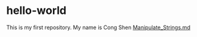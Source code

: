 # hello-world
This is my first repository.
My name is Cong Shen
[Manipulate_Strings.md](https://github.com/WerewolfShen/hello-world/files/7227608/Manipulate_Strings.md)
